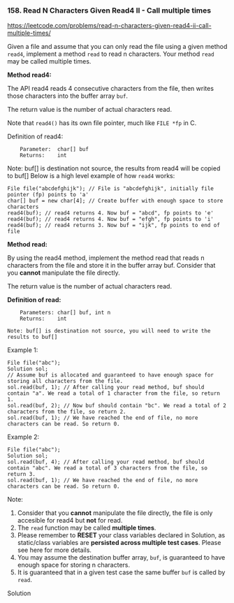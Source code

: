 ### 158. Read N Characters Given Read4 II - Call multiple times

https://leetcode.com/problems/read-n-characters-given-read4-ii-call-multiple-times/

Given a file and assume that you can only read the file using a given method `read4`, implement a method `read` to read n characters. Your method `read` may be called multiple times.

 

<b>Method read4:</b>

The API read4 reads 4 consecutive characters from the file, then writes those characters into the buffer array `buf`.

The return value is the number of actual characters read.

Note that `read4()` has its own file pointer, much like `FILE *fp` in C.

Definition of read4:
```
    Parameter:  char[] buf
    Returns:    int
```
Note: buf[] is destination not source, the results from read4 will be copied to buf[]
Below is a high level example of how `read4` works:
```
File file("abcdefghijk"); // File is "abcdefghijk", initially file pointer (fp) points to 'a'
char[] buf = new char[4]; // Create buffer with enough space to store characters
read4(buf); // read4 returns 4. Now buf = "abcd", fp points to 'e'
read4(buf); // read4 returns 4. Now buf = "efgh", fp points to 'i'
read4(buf); // read4 returns 3. Now buf = "ijk", fp points to end of file
``` 

<b>Method read:</b>

By using the read4 method, implement the method read that reads n characters from the file and store it in the buffer array buf. Consider that you <b>cannot</b> manipulate the file directly.

The return value is the number of actual characters read.

<b>Definition of read:</b>
```
    Parameters:	char[] buf, int n
    Returns:	int

Note: buf[] is destination not source, you will need to write the results to buf[]
``` 

Example 1:
```
File file("abc");
Solution sol;
// Assume buf is allocated and guaranteed to have enough space for storing all characters from the file.
sol.read(buf, 1); // After calling your read method, buf should contain "a". We read a total of 1 character from the file, so return 1.
sol.read(buf, 2); // Now buf should contain "bc". We read a total of 2 characters from the file, so return 2.
sol.read(buf, 1); // We have reached the end of file, no more characters can be read. So return 0.
```
Example 2:
```
File file("abc");
Solution sol;
sol.read(buf, 4); // After calling your read method, buf should contain "abc". We read a total of 3 characters from the file, so return 3.
sol.read(buf, 1); // We have reached the end of file, no more characters can be read. So return 0.
``` 

Note:

1. Consider that you <b>cannot</b> manipulate the file directly, the file is only accesible for read4 but <b>not</b> for read.
2. The `read` function may be called <b>multiple times</b>.
3. Please remember to <b>RESET</b> your class variables declared in Solution, as static/class variables are <b>persisted across multiple test cases</b>. Please see here for more details.
4. You may assume the destination buffer array, `buf`, is guaranteed to have enough space for storing n characters.
5. It is guaranteed that in a given test case the same buffer `buf` is called by `read`.


Solution

```java

```
